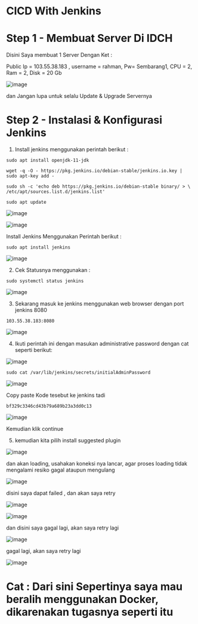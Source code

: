 # CICD With Jenkins

# Step 1 - Membuat Server Di IDCH

Disini Saya membuat 1 Server Dengan Ket :

Public Ip = 103.55.38.183 , username = rahman, Pw= Sembarang1, CPU = 2, Ram = 2, Disk = 20 Gb

![image](https://user-images.githubusercontent.com/99697182/173757885-90dbdf71-d937-4667-9366-354518b271e5.png)
 
 dan Jangan lupa untuk selalu Update & Upgrade Servernya 

# Step 2 - Instalasi & Konfigurasi Jenkins

1. Install jenkins menggunakan perintah berikut :

```
sudo apt install openjdk-11-jdk
```

```
wget -q -O - https://pkg.jenkins.io/debian-stable/jenkins.io.key | sudo apt-key add -
```

```
sudo sh -c 'echo deb https://pkg.jenkins.io/debian-stable binary/ > \ 
/etc/apt/sources.list.d/jenkins.list'
```

```
sudo apt update
```
![image](https://user-images.githubusercontent.com/99697182/173762177-c4a9bf00-b9b3-421d-8887-89e8f5da67a8.png)

![image](https://user-images.githubusercontent.com/99697182/173765347-ecf0d521-5be1-47c0-aac8-46b02b495ba3.png)

Install Jenkins Menggunakan Perintah berikut :

```
sudo apt install jenkins
```

![image](https://user-images.githubusercontent.com/99697182/173765661-48a7a382-b213-41e2-8d0f-c74e6e0cc0f4.png)

2. Cek Statusnya menggunakan :

```
sudo systemctl status jenkins
```

![image](https://user-images.githubusercontent.com/99697182/173768942-41534acf-74b3-4722-9054-16dacb32c623.png)

3. Sekarang masuk ke jenkins menggunakan web browser dengan port jenkins 8080

```
103.55.38.183:8080
```
![image](https://user-images.githubusercontent.com/99697182/173769515-18a5ca56-ad5a-4843-85e2-eafcad9ba831.png)

4. Ikuti perintah ini dengan masukan administrative password dengan cat seperti berikut:

![image](https://user-images.githubusercontent.com/99697182/173769933-4db44769-055b-491b-9620-9956d0d85fe2.png)

```
sudo cat /var/lib/jenkins/secrets/initialAdminPassword
```

![image](https://user-images.githubusercontent.com/99697182/173770100-b3d6608a-4760-479b-ba2f-babdc7160453.png)

Copy paste Kode tesebut ke jenkins tadi

```
bf329c3346cd43b79a689b23a3dd0c13
```

![image](https://user-images.githubusercontent.com/99697182/173770263-73441f31-d49c-42fc-b19a-027ae867e44b.png)

Kemudian klik continue

5. kemudian kita pilih install suggested plugin

![image](https://user-images.githubusercontent.com/99697182/173770426-ecc783b1-794c-4edf-847c-d298ff1680a4.png)

dan akan loading, usahakan koneksi nya lancar, agar proses loading tidak mengalami resiko gagal ataupun mengulang

![image](https://user-images.githubusercontent.com/99697182/173773767-f2920263-25a6-4fb3-aab2-06f703ba44bb.png)

disini saya dapat failed , dan akan saya retry 

![image](https://user-images.githubusercontent.com/99697182/173774067-0ab1a332-93b3-40e7-afbd-973704b85d46.png)

![image](https://user-images.githubusercontent.com/99697182/173774901-bde9632a-d23f-4f33-9cc2-4ac358bbe6a6.png)

dan disini saya gagal lagi, akan saya retry lagi 

![image](https://user-images.githubusercontent.com/99697182/173774984-edcf7ad6-9ce5-412d-83a4-f8c080e740d3.png)

gagal lagi, akan saya retry lagi

![image](https://user-images.githubusercontent.com/99697182/173775908-f0ba81bd-5051-4b19-80e6-2741ce5c178e.png)

# Cat : Dari sini Sepertinya saya mau beralih menggunakan Docker, dikarenakan tugasnya seperti itu


